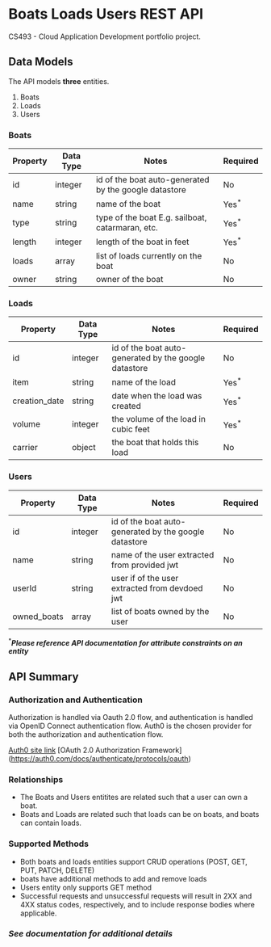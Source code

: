 # Boats Loads Users REST API

CS493 - Cloud Application Development portfolio project. 

## Data Models

The API models **three** entities.
  1. Boats
  2. Loads
  3. Users

### Boats

|Property|Data Type|Notes|Required|
|---|---|---|---|
|id|integer|id of the boat auto-generated by the google datastore|No|
|name|string|name of the boat|Yes<sup>*</sup>|
|type|string|type of the boat E.g. sailboat, catarmaran, etc.|Yes<sup>*</sup>|
|length|integer|length of the boat in feet|Yes<sup>*</sup>|
|loads|array|list of loads currently on the boat|No|
|owner|string|owner of the boat|No|


### Loads

|Property|Data Type|Notes|Required|
|---|---|---|---|
|id|integer|id of the boat auto-generated by the google datastore|No|
|item|string|name of the load|Yes<sup>*</sup>
|creation_date|string|date when the load was created|Yes<sup>*</sup>
|volume|integer|the volume of the load in cubic feet|Yes<sup>*</sup>
|carrier|object|the boat that holds this load|No


### Users

|Property|Data Type|Notes|Required|
|---|---|---|---|
|id|integer|id of the boat auto-generated by the google datastore|No|
|name|string|name of the user extracted from provided jwt|No
|userId|string|user if of the user extracted from devdoed jwt|No
|owned_boats|array|list of boats owned by the user|No


<sup>*</sup>***Please reference API documentation for attribute constraints on an entity***

## API Summary

### Authorization and Authentication

Authorization is handled via Oauth 2.0 flow, and authentication is handled via OpenID Connect authentication flow. Auth0 is the chosen provider for both the authorization and authentication flow.

[Auth0 site link](https://auth0.com/)
[OAuth 2.0 Authorization Framework] (https://auth0.com/docs/authenticate/protocols/oauth)


### Relationships

  - The Boats and Users entitites are related such that a user can own a boat. 
  - Boats and Loads are related such that loads can be on boats, and boats can contain loads. 

### Supported Methods

  - Both boats and loads entities support CRUD operations (POST, GET, PUT, PATCH, DELETE)
  - boats have additional methods to add and remove loads
  - Users entity only supports GET method
  - Successful requests and unsuccessful requests will result in 2XX and 4XX status codes, respectively, and to include response bodies where applicable.
  

### ***See documentation for additional details***












